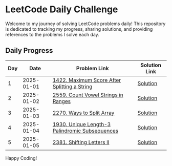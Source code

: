 # LeetCode Daily Challenge

Welcome to my journey of solving LeetCode problems daily! This repository is dedicated to tracking my progress, sharing solutions, and providing references to the problems I solve each day.

## Daily Progress

| Day | Date       | Problem Link                                                                                                                      | Solution Link                       |
| --- | ---------- | --------------------------------------------------------------------------------------------------------------------------------- | ----------------------------------- |
| 1   | 2025-01-01 | [1422. Maximum Score After Splitting a String](https://leetcode.com/problems/maximum-score-after-splitting-a-string/description/) | [Solution](./jan-2024/day1/day1.md) |
| 2   | 2025-01-02 | [2559. Count Vowel Strings in Ranges](https://leetcode.com/problems/count-vowel-strings-in-ranges/description/)                   | [Solution](./jan-2024/day2/day2.md) |
| 3   | 2025-01-03 | [2270. Ways to Split Array](https://leetcode.com/problems/ways-to-split-array/description/)                                       | [Solution](./jan-2024/day3/day3.md) |
| 4   | 2025-01-04 | [1930. Unique Length-3 Palindromic Subsequences](https://leetcode.com/problems/unique-length-3-palindromic-subsequences/)         | [Solution](./jan-2024/day4/day4.md) |
| 5   | 2025-01-05 | [2381. Shifting Letters II](https://leetcode.com/problems/shifting-letters-ii/)                                                   | [Solution](./jan-2024/day5/day5.md) |

Happy Coding!
